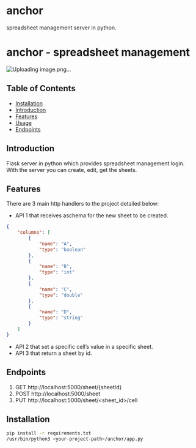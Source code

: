 # anchor
spreadsheet management server in python.

# anchor - spreadsheet management

![Uploading image.png…]()


## Table of Contents

- [Installation](#installation)
- [Introduction](#introduction)
- [Features](#features)
- [Usage](#usage)
- [Endpoints](#endpoints)

## Introduction

Flask server in python which provides spreadsheet management login. <br> With the server you can create, edit, get the sheets.

## Features

There are 3 main http handlers to the project detailed below:

- API 1 that receives aschema for the new sheet to be created.
```json
{
    "columns": [
        {
            "name": "A",
            "type": "boolean"
        },
        {
            "name": "B",
            "type": "int"
        },
        {
            "name": "C",
            "type": "double"
        },
        {
            "name": "D",
            "type": "string"
        }
    ]
}
```

  
- API 2 that set a specific cell’s value in a specific sheet.
- API 3 that return a sheet by id.

## Endpoints

1. GET http://localhost:5000/sheet/{sheetId}
2. POST http://localhost:5000/sheet
4. PUT http://localhost:5000/sheet/<sheet_id>/cell

## Installation

```bash
pip install -r requirements.txt
/usr/bin/python3 <your-project-path>/anchor/app.py

